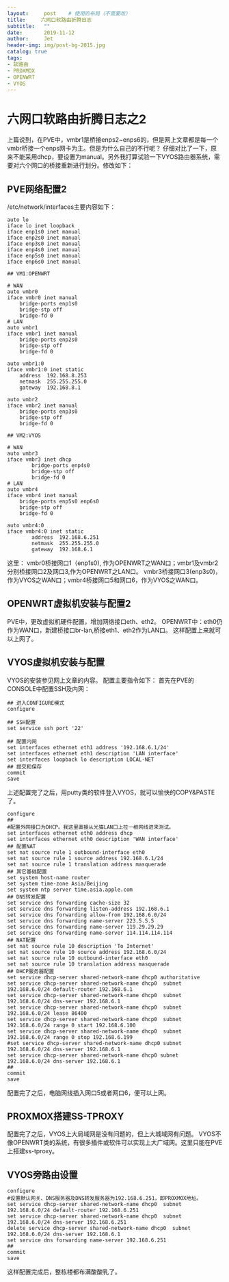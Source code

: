 ```yaml
---
layout:     post	# 使用的布局（不需要改）
title:     六网口软路由折腾日志
subtitle:   ""
date:       2019-11-12
author:     Jet
header-img: img/post-bg-2015.jpg
catalog: true
tags: 
- 软路由
- PROXMOX
- OPENWRT
- VYOS
---
```

# 六网口软路由折腾日志之2
上篇说到，在PVE中，vmbr1是桥接enps2~enps6的，但是网上文章都是每一个vmbr桥接一个enps网卡为主。但是为什么自己的不行呢？
仔细对比了一下，原来不能采用dhcp，要设置为manual。另外我打算试验一下VYOS路由器系统，需要对六个网口的桥接重新进行划分。修改如下：
## PVE网络配置2
/etc/network/interfaces主要内容如下：
```
auto lo
iface lo inet loopback
iface enp1s0 inet manual
iface enp2s0 inet manual
iface enp3s0 inet manual
iface enp4s0 inet manual
iface enp5s0 inet manual
iface enp6s0 inet manual

## VM1:OPENWRT

# WAN
auto vmbr0
iface vmbr0 inet manual
	bridge-ports enp1s0
	bridge-stp off
	bridge-fd 0
# LAN
auto vmbr1
iface vmbr1 inet manual
	bridge-ports enp2s0
	bridge-stp off
	bridge-fd 0

auto vmbr1:0
iface vmbr1:0 inet static
	address  192.168.8.253
	netmask  255.255.255.0
	gateway  192.168.8.1

auto vmbr2
iface vmbr2 inet manual
	bridge-ports enp3s0
	bridge-stp off
	bridge-fd 0

## VM2:VYOS

# WAN
auto vmbr3
iface vmbr3 inet dhcp
        bridge-ports enp4s0
        bridge-stp off
        bridge-fd 0
# LAN
auto vmbr4
iface vmbr4 inet manual
	bridge-ports enp5s0 enp6s0
	bridge-stp off
	bridge-fd 0

auto vmbr4:0
iface vmbr4:0 inet static
        address  192.168.6.251
        netmask  255.255.255.0
        gateway  192.168.6.1

```

这里：
vmbr0桥接网口1（enp1s0), 作为OPENWRT之WAN口；vmbr1及vmbr2分别桥接网口2及网口3,作为OPENWRT之LAN口。
vmbr3桥接网口3(enp3s0)，作为VYOS之WAN口；vmbr4桥接网口5和网口6，作为VYOS之WAN口。

## OPENWRT虚拟机安装与配置2
PVE中，更改虚拟机硬件配置，增加网络接口eth、eth2。
OPENWRT中：eth0仍作为WAN口，新建桥接口br-lan,桥接eth1、eth2作为LAN口。
这样配置上来就可以上网了。

## VYOS虚拟机安装与配置
VYOS的安装参见网上文章的内容。
配置主要指令如下：
首先在PVE的CONSOLE中配置SSH及内网：
```
## 进入CONFIGURE模式
configure

## SSH配置
set service ssh port '22'

## 配置内网
set interfaces ethernet eth1 address '192.168.6.1/24'
set interfaces ethernet eth1 description 'LAN interface'
set interfaces loopback lo description LOCAL-NET
## 提交和保存
commit
save
```
上述配置完了之后，用putty类的软件登入VYOS，就可以愉快的COPY&PASTE了。
```
configure
## 
#配置外网接口为DHCP。我这里直接从光猫LAN口上拉一根网线进来测试。
set interfaces ethernet eth0 address dhcp
set interfaces ethernet eth0 description 'WAN interface'
## 配置NAT
set nat source rule 1 outbound-interface eth0
set nat source rule 1 source address 192.168.6.1/24
set nat source rule 1 translation address masquerade
## 其它基础配置
set system host-name router
set system time-zone Asia/Beijing
set system ntp server time.asia.apple.com
## DNS转发配置
set service dns forwarding cache-size 32
set service dns forwarding listen-address 192.168.6.1
set service dns forwarding allow-from 192.168.6.0/24
set service dns forwarding name-server 223.5.5.5
set service dns forwarding name-server 119.29.29.29
set service dns forwarding name-server 114.114.114.114
## NAT配置
set nat source rule 10 description 'To Internet'
set nat source rule 10 source address 192.168.6.0/24
set nat source rule 10 outbound-interface eth0
set nat source rule 10 translation address masquerade
## DHCP服务器配置
set service dhcp-server shared-network-name dhcp0 authoritative
set service dhcp-server shared-network-name dhcp0  subnet 192.168.6.0/24 default-router 192.168.6.1
set service dhcp-server shared-network-name dhcp0  subnet 192.168.6.0/24 dns-server 192.168.6.1
set service dhcp-server shared-network-name dhcp0  subnet 192.168.6.0/24 lease 86400
set service dhcp-server shared-network-name dhcp0  subnet 192.168.6.0/24 range 0 start 192.168.6.100
set service dhcp-server shared-network-name dhcp0  subnet 192.168.6.0/24 range 0 stop 192.168.6.199
#set service dhcp-server shared-network-name dhcp0 subnet 192.168.6.0/24 dns-server 192.168.6.1
set service dhcp-server shared-network-name dhcp0 subnet 192.168.6.0/24 dns-server 192.168.6.1
##
commit
save
```
配置完了之后，电脑网线插入网口5或者网口6，便可以上网。
## PROXMOX搭建SS-TPROXY
配置完了之后，VYOS上大局域网是没有问题的，但上大城域网有问题。
VYOS不像OPENWRT类的系统，有很多插件或软件可以实现上大广域网。这里只能在PVE上搭建ss-tproxy。
## VYOS旁路由设置
```
configure
#设置默认网关、DNS服务器及DNS转发服务器为192.168.6.251，即PROXMOX地址。
set service dhcp-server shared-network-name dhcp0  subnet 192.168.6.0/24 default-router 192.168.6.251
set service dhcp-server shared-network-name dhcp0  subnet 192.168.6.0/24 dns-server 192.168.6.251
delete service dhcp-server shared-network-name dhcp0  subnet 192.168.6.0/24 dns-server 192.168.6.1
set service dns forwarding name-server 192.168.6.251
##
commit
save
```
这样配置完成后，整栋楼都布满酸酸乳了。
